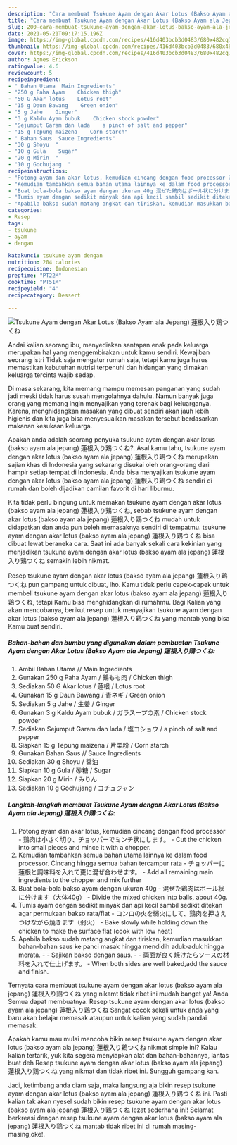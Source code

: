 ```yaml
---
description: "Cara membuat Tsukune Ayam dengan Akar Lotus (Bakso Ayam ala Jepang) 蓮根入り鶏つくね yang nikmat Untuk Jualan"
title: "Cara membuat Tsukune Ayam dengan Akar Lotus (Bakso Ayam ala Jepang) 蓮根入り鶏つくね yang nikmat Untuk Jualan"
slug: 200-cara-membuat-tsukune-ayam-dengan-akar-lotus-bakso-ayam-ala-jepang-yang-nikmat-untuk-jualan
date: 2021-05-21T09:17:15.196Z
image: https://img-global.cpcdn.com/recipes/416d403bcb3d0483/680x482cq70/tsukune-ayam-dengan-akar-lotus-bakso-ayam-ala-jepang-蓮根入り鶏つくね-foto-resep-utama.jpg
thumbnail: https://img-global.cpcdn.com/recipes/416d403bcb3d0483/680x482cq70/tsukune-ayam-dengan-akar-lotus-bakso-ayam-ala-jepang-蓮根入り鶏つくね-foto-resep-utama.jpg
cover: https://img-global.cpcdn.com/recipes/416d403bcb3d0483/680x482cq70/tsukune-ayam-dengan-akar-lotus-bakso-ayam-ala-jepang-蓮根入り鶏つくね-foto-resep-utama.jpg
author: Agnes Erickson
ratingvalue: 4.6
reviewcount: 5
recipeingredient:
- " Bahan Utama  Main Ingredients"
- "250 g Paha Ayam    Chicken thigh"
- "50 G Akar lotus    Lotus root"
- "15 g Daun Bawang    Green onion"
- "5 g Jahe    Ginger"
- "3 g Kaldu Ayam bubuk    Chicken stock powder"
- "Sejumput Garam dan lada    a pinch of salt and pepper"
- "15 g Tepung maizena    Corn starch"
- " Bahan Saus  Sauce Ingredients"
- "30 g Shoyu  "
- "10 g Gula    Sugar"
- "20 g Mirin  "
- "10 g Gochujang  "
recipeinstructions:
- "Potong ayam dan akar lotus, kemudian cincang dengan food processor 鶏肉は小さく切り、チョッパーでミンチ状にします。 Cut the chicken into small pieces and mince it with a chopper."
- "Kemudian tambahkan semua bahan utama lainnya ke dalam food processor. Cincang hingga semua bahan tercampur rata チョッパーに蓮根と調味料を入れて更に混ぜ合わせます。 Add all remaining main ingredients to the chopper and mix further"
- "Buat bola-bola bakso ayam dengan ukuran 40g 混ぜた鶏肉はボール状に分けます（大体40g） Divide the mixed chicken into balls, about 40g."
- "Tumis ayam dengan sedikit minyak dan api kecil sambil sedikit ditekan agar permukaan bakso rata/flat コンロの火を弱火にして、鶏肉を押さえつけながら焼きます（弱火） Bake slowly while holding down the chicken to make the surface flat (cook with low heat）"
- "Apabila bakso sudah matang angkat dan tiriskan, kemudian masukkan bahan-bahan saus ke panci masak hingga mendidih aduk-aduk hingga merata.  Sajikan bakso dengan saus.  両面が良く焼けたらソースの材料を入れて仕上げます。 When both sides are well baked,add the sauce and finish."
categories:
- Resep
tags:
- tsukune
- ayam
- dengan

katakunci: tsukune ayam dengan 
nutrition: 204 calories
recipecuisine: Indonesian
preptime: "PT22M"
cooktime: "PT51M"
recipeyield: "4"
recipecategory: Dessert

---
```



![Tsukune Ayam dengan Akar Lotus (Bakso Ayam ala Jepang) 蓮根入り鶏つくね](https://img-global.cpcdn.com/recipes/416d403bcb3d0483/680x482cq70/tsukune-ayam-dengan-akar-lotus-bakso-ayam-ala-jepang-蓮根入り鶏つくね-foto-resep-utama.jpg)

Andai kalian seorang ibu, menyediakan santapan enak pada keluarga merupakan hal yang menggembirakan untuk kamu sendiri. Kewajiban seorang istri Tidak saja mengatur rumah saja, tetapi kamu juga harus memastikan kebutuhan nutrisi terpenuhi dan hidangan yang dimakan keluarga tercinta wajib sedap.

Di masa  sekarang, kita memang mampu memesan panganan yang sudah jadi meski tidak harus susah mengolahnya dahulu. Namun banyak juga orang yang memang ingin menyajikan yang terenak bagi keluarganya. Karena, menghidangkan masakan yang dibuat sendiri akan jauh lebih higienis dan kita juga bisa menyesuaikan masakan tersebut berdasarkan makanan kesukaan keluarga. 



Apakah anda adalah seorang penyuka tsukune ayam dengan akar lotus (bakso ayam ala jepang) 蓮根入り鶏つくね?. Asal kamu tahu, tsukune ayam dengan akar lotus (bakso ayam ala jepang) 蓮根入り鶏つくね merupakan sajian khas di Indonesia yang sekarang disukai oleh orang-orang dari hampir setiap tempat di Indonesia. Anda bisa menyajikan tsukune ayam dengan akar lotus (bakso ayam ala jepang) 蓮根入り鶏つくね sendiri di rumah dan boleh dijadikan camilan favorit di hari liburmu.

Kita tidak perlu bingung untuk memakan tsukune ayam dengan akar lotus (bakso ayam ala jepang) 蓮根入り鶏つくね, sebab tsukune ayam dengan akar lotus (bakso ayam ala jepang) 蓮根入り鶏つくね mudah untuk didapatkan dan anda pun boleh memasaknya sendiri di tempatmu. tsukune ayam dengan akar lotus (bakso ayam ala jepang) 蓮根入り鶏つくね bisa dibuat lewat beraneka cara. Saat ini ada banyak sekali cara kekinian yang menjadikan tsukune ayam dengan akar lotus (bakso ayam ala jepang) 蓮根入り鶏つくね semakin lebih nikmat.

Resep tsukune ayam dengan akar lotus (bakso ayam ala jepang) 蓮根入り鶏つくね pun gampang untuk dibuat, lho. Kamu tidak perlu capek-capek untuk membeli tsukune ayam dengan akar lotus (bakso ayam ala jepang) 蓮根入り鶏つくね, tetapi Kamu bisa menghidangkan di rumahmu. Bagi Kalian yang akan mencobanya, berikut resep untuk menyajikan tsukune ayam dengan akar lotus (bakso ayam ala jepang) 蓮根入り鶏つくね yang mantab yang bisa Kamu buat sendiri.

<!--inarticleads1-->

##### Bahan-bahan dan bumbu yang digunakan dalam pembuatan Tsukune Ayam dengan Akar Lotus (Bakso Ayam ala Jepang) 蓮根入り鶏つくね:

1. Ambil  Bahan Utama // Main Ingredients
1. Gunakan 250 g Paha Ayam / 鶏もも肉 / Chicken thigh
1. Sediakan 50 G Akar lotus / 蓮根 / Lotus root
1. Gunakan 15 g Daun Bawang / 青ネギ / Green onion
1. Sediakan 5 g Jahe / 生姜 / Ginger
1. Gunakan 3 g Kaldu Ayam bubuk / ガラスープの素 / Chicken stock powder
1. Sediakan Sejumput Garam dan lada / 塩コショウ / a pinch of salt and pepper
1. Siapkan 15 g Tepung maizena / 片栗粉 / Corn starch
1. Gunakan  Bahan Saus // Sauce Ingredients
1. Sediakan 30 g Shoyu / 醤油
1. Siapkan 10 g Gula / 砂糖 / Sugar
1. Siapkan 20 g Mirin / みりん
1. Sediakan 10 g Gochujang / コチュジャン




<!--inarticleads2-->

##### Langkah-langkah membuat Tsukune Ayam dengan Akar Lotus (Bakso Ayam ala Jepang) 蓮根入り鶏つくね:

1. Potong ayam dan akar lotus, kemudian cincang dengan food processor - 鶏肉は小さく切り、チョッパーでミンチ状にします。 - Cut the chicken into small pieces and mince it with a chopper.
1. Kemudian tambahkan semua bahan utama lainnya ke dalam food processor. Cincang hingga semua bahan tercampur rata - チョッパーに蓮根と調味料を入れて更に混ぜ合わせます。 - Add all remaining main ingredients to the chopper and mix further
1. Buat bola-bola bakso ayam dengan ukuran 40g - 混ぜた鶏肉はボール状に分けます（大体40g） - Divide the mixed chicken into balls, about 40g.
1. Tumis ayam dengan sedikit minyak dan api kecil sambil sedikit ditekan agar permukaan bakso rata/flat - コンロの火を弱火にして、鶏肉を押さえつけながら焼きます（弱火） - Bake slowly while holding down the chicken to make the surface flat (cook with low heat）
1. Apabila bakso sudah matang angkat dan tiriskan, kemudian masukkan bahan-bahan saus ke panci masak hingga mendidih aduk-aduk hingga merata. -  - Sajikan bakso dengan saus. -  - 両面が良く焼けたらソースの材料を入れて仕上げます。 - When both sides are well baked,add the sauce and finish.




Ternyata cara membuat tsukune ayam dengan akar lotus (bakso ayam ala jepang) 蓮根入り鶏つくね yang nikamt tidak ribet ini mudah banget ya! Anda Semua dapat membuatnya. Resep tsukune ayam dengan akar lotus (bakso ayam ala jepang) 蓮根入り鶏つくね Sangat cocok sekali untuk anda yang baru akan belajar memasak ataupun untuk kalian yang sudah pandai memasak.

Apakah kamu mau mulai mencoba bikin resep tsukune ayam dengan akar lotus (bakso ayam ala jepang) 蓮根入り鶏つくね nikmat simple ini? Kalau kalian tertarik, yuk kita segera menyiapkan alat dan bahan-bahannya, lantas buat deh Resep tsukune ayam dengan akar lotus (bakso ayam ala jepang) 蓮根入り鶏つくね yang nikmat dan tidak ribet ini. Sungguh gampang kan. 

Jadi, ketimbang anda diam saja, maka langsung aja bikin resep tsukune ayam dengan akar lotus (bakso ayam ala jepang) 蓮根入り鶏つくね ini. Pasti kalian tak akan nyesel sudah bikin resep tsukune ayam dengan akar lotus (bakso ayam ala jepang) 蓮根入り鶏つくね lezat sederhana ini! Selamat berkreasi dengan resep tsukune ayam dengan akar lotus (bakso ayam ala jepang) 蓮根入り鶏つくね mantab tidak ribet ini di rumah masing-masing,oke!.

